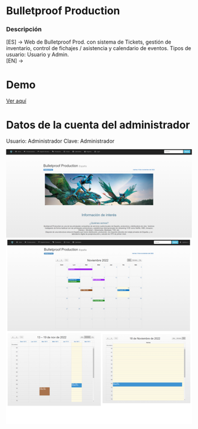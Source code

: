 # Bulletproof Production
### Descripción
[ES] -> Web de Bulletproof Prod. con sistema de Tickets, gestión de inventario, control de fichajes / asistencia y calendario de eventos. 
Tipos de usuario: Usuario y Admin.  
[EN] ->

# Demo
[Ver aquí](https://youtu.be/x_iYFwF93w0)

# Datos de la cuenta del administrador
Usuario: Administrador
Clave: Administrador

![Image text](https://github.com/zgb15/Bulletproof/blob/master/inicio.PNG)
![Image text](https://github.com/zgb15/Bulletproof/blob/master/img/calendario.png)
